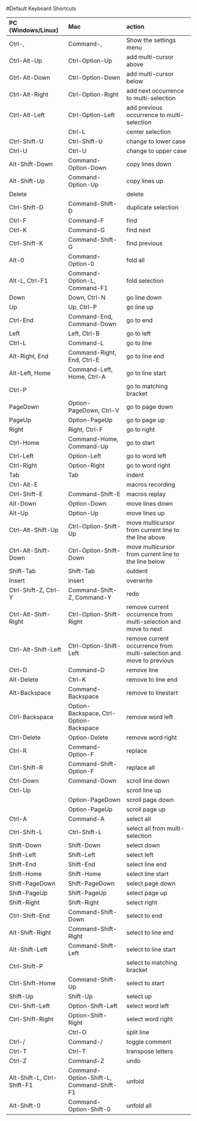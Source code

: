 #Default Keyboard Shortcuts

| PC (Windows/Linux)             | Mac                            | action                         |
|:-------------------------------|:-------------------------------|:-------------------------------|
| Ctrl-, | Command-, | Show the settings menu |
| Ctrl-Alt-Up | Ctrl-Option-Up | add multi-cursor above |
| Ctrl-Alt-Down | Ctrl-Option-Down | add multi-cursor below |
| Ctrl-Alt-Right | Ctrl-Option-Right | add next occurrence to multi-selection |
| Ctrl-Alt-Left | Ctrl-Option-Left | add previous occurrence to multi-selection |
|  | Ctrl-L | center selection |
| Ctrl-Shift-U | Ctrl-Shift-U | change to lower case |
| Ctrl-U | Ctrl-U | change to upper case |
| Alt-Shift-Down | Command-Option-Down | copy lines down |
| Alt-Shift-Up | Command-Option-Up | copy lines up |
| Delete |  | delete |
| Ctrl-Shift-D | Command-Shift-D | duplicate selection |
| Ctrl-F | Command-F | find |
| Ctrl-K | Command-G | find next |
| Ctrl-Shift-K | Command-Shift-G | find previous |
| Alt-0 | Command-Option-0 | fold all |
| Alt-L, Ctrl-F1 | Command-Option-L, Command-F1 | fold selection |
| Down | Down, Ctrl-N | go line down |
| Up | Up, Ctrl-P | go line up |
| Ctrl-End | Command-End, Command-Down | go to end |
| Left | Left, Ctrl-B | go to left |
| Ctrl-L | Command-L | go to line |
| Alt-Right, End | Command-Right, End, Ctrl-E | go to line end |
| Alt-Left, Home | Command-Left, Home, Ctrl-A | go to line start |
| Ctrl-P |  | go to matching bracket |
| PageDown | Option-PageDown, Ctrl-V | go to page down |
| PageUp | Option-PageUp | go to page up |
| Right | Right, Ctrl-F | go to right |
| Ctrl-Home | Command-Home, Command-Up | go to start |
| Ctrl-Left | Option-Left | go to word left |
| Ctrl-Right | Option-Right | go to word right |
| Tab | Tab | indent |
| Ctrl-Alt-E |  | macros recording |
| Ctrl-Shift-E | Command-Shift-E | macros replay |
| Alt-Down | Option-Down | move lines down |
| Alt-Up | Option-Up | move lines up |
| Ctrl-Alt-Shift-Up | Ctrl-Option-Shift-Up | move multicursor from current line to the line above |
| Ctrl-Alt-Shift-Down | Ctrl-Option-Shift-Down | move multicursor from current line to the line below |
| Shift-Tab | Shift-Tab | outdent |
| Insert | Insert | overwrite |
| Ctrl-Shift-Z, Ctrl-Y | Command-Shift-Z, Command-Y | redo |
| Ctrl-Alt-Shift-Right | Ctrl-Option-Shift-Right | remove current occurrence from multi-selection and move to next |
| Ctrl-Alt-Shift-Left | Ctrl-Option-Shift-Left | remove current occurrence from multi-selection and move to previous |
| Ctrl-D | Command-D | remove line |
| Alt-Delete | Ctrl-K | remove to line end |
| Alt-Backspace | Command-Backspace | remove to linestart |
| Ctrl-Backspace | Option-Backspace, Ctrl-Option-Backspace | remove word left |
| Ctrl-Delete | Option-Delete | remove word right |
| Ctrl-R | Command-Option-F | replace |
| Ctrl-Shift-R | Command-Shift-Option-F | replace all |
| Ctrl-Down | Command-Down | scroll line down |
| Ctrl-Up |  | scroll line up |
|  | Option-PageDown | scroll page down |
|  | Option-PageUp | scroll page up |
| Ctrl-A | Command-A | select all |
| Ctrl-Shift-L | Ctrl-Shift-L | select all from multi-selection |
| Shift-Down | Shift-Down | select down |
| Shift-Left | Shift-Left | select left |
| Shift-End | Shift-End | select line end |
| Shift-Home | Shift-Home | select line start |
| Shift-PageDown | Shift-PageDown | select page down |
| Shift-PageUp | Shift-PageUp | select page up |
| Shift-Right | Shift-Right | select right |
| Ctrl-Shift-End | Command-Shift-Down | select to end |
| Alt-Shift-Right | Command-Shift-Right | select to line end |
| Alt-Shift-Left | Command-Shift-Left | select to line start |
| Ctrl-Shift-P |  | select to matching bracket |
| Ctrl-Shift-Home | Command-Shift-Up | select to start |
| Shift-Up | Shift-Up | select up |
| Ctrl-Shift-Left | Option-Shift-Left | select word left |
| Ctrl-Shift-Right | Option-Shift-Right | select word right |
|  | Ctrl-O | split line |
| Ctrl-/ | Command-/ | toggle comment |
| Ctrl-T | Ctrl-T | transpose letters |
| Ctrl-Z | Command-Z | undo |
| Alt-Shift-L, Ctrl-Shift-F1 | Command-Option-Shift-L, Command-Shift-F1 | unfold |
| Alt-Shift-0 | Command-Option-Shift-0 | unfold all |